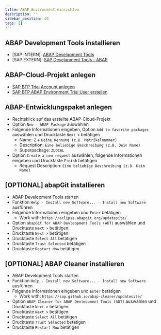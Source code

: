 ```yaml
---
title: ABAP Environment einrichten
description: ""
sidebar_position: 40
tags: []
---
```


## ABAP Development Tools installieren

- [SAP INTERN]: [ABAP Development Tools](https://adt.only.sap/)
- [SAP EXTERN]: [SAP Development Tools - ABAP](https://tools.hana.ondemand.com/#abap)

## ABAP-Cloud-Projekt anlegen

- [SAP BTP Trial Account anlegen](https://developers.sap.com/tutorials/hcp-create-trial-account.html)
- [SAP BTP ABAP Environment Trial User erstellen](https://developers.sap.com/tutorials/abap-environment-trial-onboarding.html)

## ABAP-Entwicklungspaket anlegen

- Rechtsklick auf das erstellte ABAP-Cloud-Projekt
- Option `New - ABAP Package` auswählen
- Folgende Informationen eingeben, Option `Add to favorite packages` auswählen und Drucktaste `Next >` betätigen
  - Name: `Z` + `Deine Kennung (z.B. Matrikelnummer)`
  - Description: `Eine beliebige Beschreibung (z.B. Dein Name)`
  - Superpackage: `ZLOCAL`
- Option `Create a new request` auswählen, folgende Informationen eingeben und Drucktaste `Finish` betätigen
  - Request Description: `Eine beliebige Beschreibung (z.B. Dein Name)`

## [OPTIONAL] abapGit installieren

- ABAP Development Tools starten
- Funktion `Help - Install new Software... - Install new Software` ausführen
- Folgende Informationen eingeben und `Enter` betätigen
  - Work with: `https://eclipse.abapgit.org/updatesite/`
- Option `abapGit for ABAP Devleopment Tools (ADT)` auswählen und Drucktaste `Next >` betätigen
- Drucktaste `Next >` betätigen
- Drucktaste `Select All` betätigen
- Drucktaste `Trust Selected` betätigen
- Drucktaste `Restart Now` betätigen

## [OPTIONAL] ABAP Cleaner installieren

- ABAP Development Tools starten
- Funktion `Help - Install new Software... - Install new Software` ausführen
- Folgende Informationen eingeben und `Enter` betätigen
  - Work with: `https://sap.github.io/abap-cleaner/updatesite/`
- Option `ABAP Cleaner for ABAP Devleopment Tools (ADT)` auswählen und Drucktaste `Next >` betätigen
- Drucktaste `Next >` betätigen
- Drucktaste `Select All` betätigen
- Drucktaste `Trust Selected` betätigen
- Drucktaste `Restart Now` betätigen
